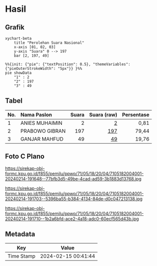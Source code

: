 # Hasil

## Grafik

```mermaid
xychart-beta
    title "Perolehan Suara Nasional"
    x-axis [01, 02, 03]
    y-axis "Suara" 0 --> 197
    bar [2, 197, 49]
```

```mermaid
%%{init: {"pie": {"textPosition": 0.5}, "themeVariables": {"pieOuterStrokeWidth": "5px"}} }%%
pie showData
    "1" : 2
    "2" : 197
    "3" : 49
```

## Tabel

| No. | Nama Paslon    | Suara | Suara (raw) | Persentase |
|:--- |:-------------- | -----:| -----------:| ----------:|
| 1   | ANIES MUHAIMIN | 2     | [2][p-1]    | 0,81       |
| 2   | PRABOWO GIBRAN | 197   | [197][p-2]  | 79,44      |
| 3   | GANJAR MAHFUD  | 49    | [49][p-3]   | 19,76      |


[p-1]: https://github.com/gigit-pemilu/pemilu-2024/blob/main/pilpres/hitung-suara/sub/71-sulawesi-utara/sub/05-minahasa-selatan/sub/18-amurang-timur/sub/2004-pinaling/sub/001-tps/sub/paslon-1.txt
[p-2]: https://github.com/gigit-pemilu/pemilu-2024/blob/main/pilpres/hitung-suara/sub/71-sulawesi-utara/sub/05-minahasa-selatan/sub/18-amurang-timur/sub/2004-pinaling/sub/001-tps/sub/paslon-2.txt
[p-3]: https://github.com/gigit-pemilu/pemilu-2024/blob/main/pilpres/hitung-suara/sub/71-sulawesi-utara/sub/05-minahasa-selatan/sub/18-amurang-timur/sub/2004-pinaling/sub/001-tps/sub/paslon-3.txt

## Foto C Plano

https://sirekap-obj-formc.kpu.go.id/f855/pemilu/ppwp/71/05/18/20/04/7105182004001-20240214-191648--77bfb3d5-49be-4cad-ad59-3b1883d13768.jpg

https://sirekap-obj-formc.kpu.go.id/f855/pemilu/ppwp/71/05/18/20/04/7105182004001-20240214-191703--5396ba55-b384-4134-84de-d0c047213138.jpg

https://sirekap-obj-formc.kpu.go.id/f855/pemilu/ppwp/71/05/18/20/04/7105182004001-20240214-191710--1b2a6bfd-ace2-4a18-adc0-60ecf565d43b.jpg


## Metadata

| Key        | Value               |
| ---------- | ------------------- |
| Time Stamp | 2024-02-15 00:41:44 |



